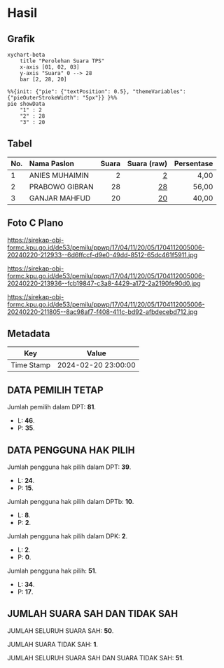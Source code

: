 # Hasil

## Grafik

```mermaid
xychart-beta
    title "Perolehan Suara TPS"
    x-axis [01, 02, 03]
    y-axis "Suara" 0 --> 28
    bar [2, 28, 20]
```

```mermaid
%%{init: {"pie": {"textPosition": 0.5}, "themeVariables": {"pieOuterStrokeWidth": "5px"}} }%%
pie showData
    "1" : 2
    "2" : 28
    "3" : 20
```

## Tabel

| No. | Nama Paslon    | Suara | Suara (raw) | Persentase |
|:--- |:-------------- | -----:| -----------:| ----------:|
| 1   | ANIES MUHAIMIN | 2     | [2][p-1]    | 4,00       |
| 2   | PRABOWO GIBRAN | 28    | [28][p-2]   | 56,00      |
| 3   | GANJAR MAHFUD  | 20    | [20][p-3]   | 40,00      |


[p-1]: https://github.com/gigit-pemilu/pemilu-2024-17-bengkulu/blob/main/pilpres/hitung-suara/sub/17-bengkulu/sub/04-kaur/sub/11-muara-sahung/sub/2005-ulak-bandung/sub/006-tps/sub/paslon-1.txt
[p-2]: https://github.com/gigit-pemilu/pemilu-2024-17-bengkulu/blob/main/pilpres/hitung-suara/sub/17-bengkulu/sub/04-kaur/sub/11-muara-sahung/sub/2005-ulak-bandung/sub/006-tps/sub/paslon-2.txt
[p-3]: https://github.com/gigit-pemilu/pemilu-2024-17-bengkulu/blob/main/pilpres/hitung-suara/sub/17-bengkulu/sub/04-kaur/sub/11-muara-sahung/sub/2005-ulak-bandung/sub/006-tps/sub/paslon-3.txt

## Foto C Plano

https://sirekap-obj-formc.kpu.go.id/de53/pemilu/ppwp/17/04/11/20/05/1704112005006-20240220-212933--6d6ffccf-d9e0-49dd-8512-65dc461f5911.jpg

https://sirekap-obj-formc.kpu.go.id/de53/pemilu/ppwp/17/04/11/20/05/1704112005006-20240220-213936--fcb19847-c3a8-4429-a172-2a2190fe90d0.jpg

https://sirekap-obj-formc.kpu.go.id/de53/pemilu/ppwp/17/04/11/20/05/1704112005006-20240220-211805--8ac98af7-f408-411c-bd92-afbdecebd712.jpg


## Metadata

| Key        | Value               |
| ---------- | ------------------- |
| Time Stamp | 2024-02-20 23:00:00 |


## DATA PEMILIH TETAP

Jumlah pemilih dalam DPT: **81**.
 * L: **46**.
 * P: **35**.

## DATA PENGGUNA HAK PILIH

Jumlah pengguna hak pilih dalam DPT: **39**.
 * L: **24**.
 * P: **15**.

Jumlah pengguna hak pilih dalam DPTb: **10**.
 * L: **8**.
 * P: **2**.

Jumlah pengguna hak pilih dalam DPK: **2**.
 * L: **2**.
 * P: **0**.

Jumlah pengguna hak pilih: **51**.
 * L: **34**.
 * P: **17**.

## JUMLAH SUARA SAH DAN TIDAK SAH

JUMLAH SELURUH SUARA SAH: **50**.

JUMLAH SUARA TIDAK SAH: **1**.

JUMLAH SELURUH SUARA SAH DAN SUARA TIDAK SAH: **51**.


